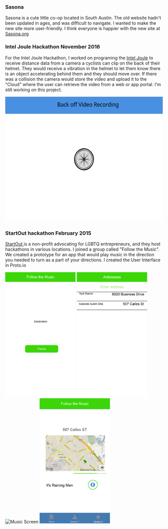 ### Sasona
Sasona is a cute little co-op located in South Austin. The old website hadn't been updated in ages, and was difficult to navigate. I wanted to make the new site more user-friendly. I think everyone is happier with the new site at <a href="https://sasona.org" target="_blank">Sasona.org</a>


### Intel Joule Hackathon November 2016
 For the Intel Joule Hackathon, I worked on programing the <a href="https://software.intel.com/en-us/iot/hardware/joule" target="_blank">Intel Joule</a>  to receive distance data from a camera a cyclists can clip on the back of their helmet. They would receive a vibration in the helmet to let them know there is an object accelerating behind them and they should move over. If there was a collision the camera would store the video and upload it to the "Cloud" where the user can retrieve the video from a web or app portal. I'm still working on this project.
    
<div class="my_work">
<img src="images/BackOff_desktop.svg" alt="BackOffDesign" height="400">
</div>

### StartOut hackathon February 2015
<a href="https://startout.org" target="_blank">StartOut </a> is a non-profit advocating for LGBTQ entrepreneurs, and they host hackathons in various locations. I joined a group called "Follow the Music". We created a prototype for an app that would play music in the direction you needed to turn as a part of your directions. I created the User Interface in Proto.io
<div class="my_work">
<img src="images/2%20-%20Home%20Screen.png" alt="Home Screen" height="400">

<img src="images/3%20-%20Address.png" alt="Enter Address" height="400">

<img src="images/music_edit.svg" alt="Music Screen" height="400">
 
<img src="images/1%20-%20MainUI.png" alt="Main UI" height="400">
</div>

